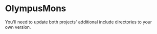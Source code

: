 # OlympusMons

You'll need to update both projects' additional include directories to your own version.